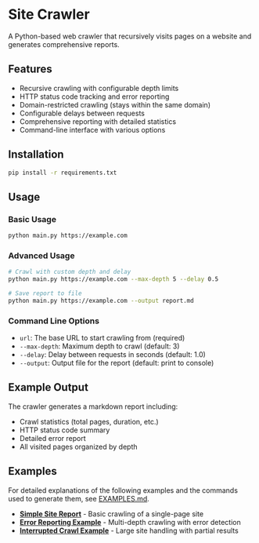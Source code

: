 # Site Crawler

A Python-based web crawler that recursively visits pages on a website and generates comprehensive reports.

## Features

- Recursive crawling with configurable depth limits
- HTTP status code tracking and error reporting
- Domain-restricted crawling (stays within the same domain)
- Configurable delays between requests
- Comprehensive reporting with detailed statistics
- Command-line interface with various options

## Installation

```bash
pip install -r requirements.txt
```

## Usage

### Basic Usage

```bash
python main.py https://example.com
```

### Advanced Usage

```bash
# Crawl with custom depth and delay
python main.py https://example.com --max-depth 5 --delay 0.5

# Save report to file
python main.py https://example.com --output report.md
```

### Command Line Options

- `url`: The base URL to start crawling from (required)
- `--max-depth`: Maximum depth to crawl (default: 3)
- `--delay`: Delay between requests in seconds (default: 1.0)
- `--output`: Output file for the report (default: print to console)

## Example Output

The crawler generates a markdown report including:

- Crawl statistics (total pages, duration, etc.)
- HTTP status code summary
- Detailed error report
- All visited pages organized by depth

## Examples

For detailed explanations of the following examples and the commands used to generate them, see [EXAMPLES.md](examples/EXAMPLES.md).

- **[Simple Site Report](examples/example_com-report.md)** - Basic crawling of a single-page site
- **[Error Reporting Example](examples/google_com-report.md)** - Multi-depth crawling with error detection
- **[Interrupted Crawl Example](examples/github_com-report.md)** - Large site handling with partial results
